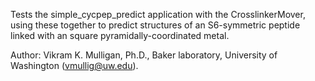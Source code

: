 Tests the simple\_cycpep\_predict application with the CrosslinkerMover, using these together to predict
structures of an S6-symmetric peptide linked with an square pyramidally-coordinated metal. 

Author: Vikram K. Mulligan, Ph.D., Baker laboratory, University of Washington (vmullig@uw.edu).

